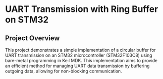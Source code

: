 # UART Transmission with Ring Buffer on STM32

## Project Overview

This project demonstrates a simple implementation of a circular buffer for UART transmission on an STM32 microcontroller (STM32F103C8) using bare-metal programming in Keil MDK. This implementation aims to provide an efficient method for managing UART data transmission by buffering outgoing data, allowing for non-blocking communication.
 
